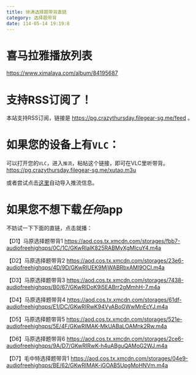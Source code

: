 ```yaml
---
title: 徐涛选择题带背直链
category: 选择题带背
date: 114-05-14 19:19:8
---
```



# 喜马拉雅播放列表
https://www.ximalaya.com/album/84195687

# 支持RSS订阅了！
本站支持RSS订阅，链接是 https://pg.crazythursday.filegear-sg.me/feed 。


# 如果您的设备上有`VLC`：
可以打开您的`VLC`，进入`推流`，粘帖这个链接，即可在VLC里听带背。
https://pg.crazythursday.filegear-sg.me/xutao.m3u

或者尝试点击[这里](vlc://https://pg.crazythursday.filegear-sg.me/xutao.m3u)自动导入推流信息。


# 如果您不想下载***任何***app

不妨试一下下面的直链，点击就播：


【D1】马原选择题带背1
https://aod.cos.tx.xmcdn.com/storages/fbb7-audiofreehighqps/0C/1C/GKwRIaIK825RABMyXgMlcuY4.m4a


【D2】马原选择题带背2
https://aod.cos.tx.xmcdn.com/storages/23e6-audiofreehighqps/4D/9D/GKwRIUEK9MjWABRbxAMl9OCI.m4a


【D3】马原选择题带背3
https://aod.cos.tx.xmcdn.com/storages/7438-audiofreehighqps/B0/67/GKwRIDoK9i5EABrr2gMmhH-7.m4a


【D4】马原选择题带背4
https://aod.cos.tx.xmcdn.com/storages/61df-audiofreehighqps/E1/DC/GKwRIRwK94VyABoGWwMnEcYJ.m4a


【D5】马原选择题带背5
https://aod.cos.tx.xmcdn.com/storages/521e-audiofreehighqps/5E/4F/GKwRIMAK-MkUABaLOAMnk2Rw.m4a


【D6】马原选择题带背6
https://aod.cos.tx.xmcdn.com/storages/2ce6-audiofreehighqps/9A/D7/GKwRIRwK-h4uABguQAMoG2WJ.m4a


【D7】毛中特选择题带背1
https://aod.cos.tx.xmcdn.com/storages/04e9-audiofreehighqps/BE/62/GKwRIMAK-iGOAB5UpgMoHNVm.m4a
